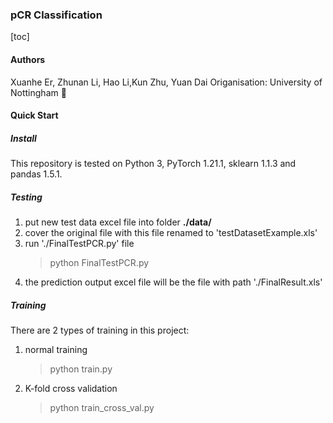 ### pCR Classification
[toc]
#### Authors
Xuanhe Er, Zhunan Li, Hao Li,Kun Zhu, Yuan Dai
Origanisation: University of Nottingham 🏫
#### Quick Start

##### Install
This repository is tested on Python 3, PyTorch 1.21.1, sklearn 1.1.3 and pandas 1.5.1.

##### Testing
1. put new test data excel file into folder **./data/**
2. cover the original file with this file renamed to 'testDatasetExample.xls'
3. run './FinalTestPCR.py' file
    > python FinalTestPCR.py
4. the prediction output excel file will be the file with path './FinalResult.xls'

##### Training
There are 2 types of training in this project:
1. normal training
    > python train.py
2. K-fold cross validation
    > python train_cross_val.py

